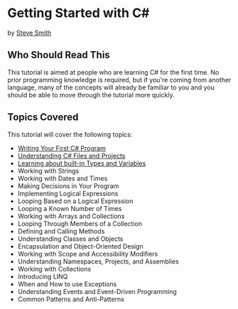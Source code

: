 # Getting Started with C#
by [Steve Smith](http://deviq.com/me/steve-smith)

## Who Should Read This

This tutorial is aimed at people who are learning C# for the first time. No prior programming knowledge is required, but if you're coming from another language, many of the concepts will already be familiar to you and you should be able to move through the tutorial more quickly.

## Topics Covered

This tutorial will cover the following topics:

- [Writing Your First C# Program](lesson-01.md)
- [Understanding C# Files and Projects](lesson-02.md)
- [Learning about built-in Types and Variables](lesson-03.md)
- Working with Strings
- Working with Dates and Times
- Making Decisions in Your Program
- Implementing Logical Expressions
- Looping Based on a Logical Expression
- Looping a Known Number of Times
- Working with Arrays and Collections
- Looping Through Members of a Collection
- Defining and Calling Methods
- Understanding Classes and Objects
- Encapsulation and Object-Oriented Design
- Working with Scope and Accessibility Modifiers
- Understanding Namespaces, Projects, and Assemblies
- Working with Collections
- Introducing LINQ
- When and How to use Exceptions
- Understanding Events and Event-Driven Programming
- Common Patterns and Anti-Patterns

